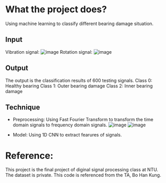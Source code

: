 # What the project does?
Using machine learning to classify different bearing damage situation.
## Input
Vibration signal:
![image](https://github.com/NTU-Chiu/ML_Projects/assets/91785016/21accb61-b85e-4794-93a1-9e3a4f07e992)
Rotation signal:
![image](https://github.com/NTU-Chiu/ML_Projects/assets/91785016/6fb34b07-77d0-467f-8ae2-8e70aea8549f)

## Output
The output is the classification results of 600 testing signals.
Class 0: Healthy bearing
Class 1: Outer bearing damage
Class 2: Inner bearing damage

## Technique
* Preprocessing:
  Using Fast Fourier Transform to transform the time domain signals to frequency domain signals.
  ![image](https://github.com/NTU-Chiu/ML_Projects/assets/91785016/9da3af00-4f42-430c-89b5-2290ae2cd605)
  ![image](https://github.com/NTU-Chiu/ML_Projects/assets/91785016/cf377d8c-832c-4e4b-be39-7ba0f876b919)


* Model:
  Using 1D CNN to extract fearures of signals.

# Reference:
This project is the final project of diginal signal processing class at NTU.
The dataset is private.
This code is referenced from the TA, Bo Han Kung.

